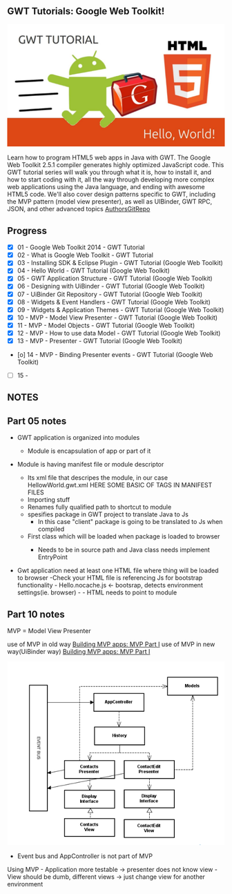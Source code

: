 ## GWT Tutorials: Google Web Toolkit!
![GWT](pic.png)

Learn how to program HTML5 web apps in Java with GWT. 
The Google Web Toolkit 2.5.1 compiler generates highly optimized JavaScript code. This GWT tutorial series will walk you through what it is, how to install it, and how to start coding with it, all the way through developing more complex web applications using the Java language, and ending with awesome HTML5 code.
We'll also cover design patterns specific to GWT, including the MVP pattern (model view presenter), as well as UIBinder, GWT RPC, JSON, and other advanced topics
[AuthorsGitRepo](https://github.com/formigone/elt-google-web-toolkit)


## Progress

- [x] 01 - Google Web Toolkit 2014 - GWT Tutorial
- [x] 02 - What is Google Web Toolkit - GWT Tutorial
- [x] 03 - Installing SDK & Eclipse Plugin - GWT Tutorial (Google Web Toolkit)
- [x] 04 - Hello World - GWT Tutorial (Google Web Toolkit)
- [x] 05 - GWT Application Structure - GWT Tutorial (Google Web Toolkit)
- [x] 06 - Designing with UiBinder - GWT Tutorial (Google Web Toolkit)
- [x] 07 - UiBinder Git Repository - GWT Tutorial (Google Web Toolkit)
- [x] 08 - Widgets & Event Handlers - GWT Tutorial (Google Web Toolkit)
- [x] 09 - Widgets & Application Themes - GWT Tutorial (Google Web Toolkit)
- [x] 10 - MVP - Model View Presenter - GWT Tutorial (Google Web Toolkit)
- [x] 11 - MVP - Model Objects - GWT Tutorial (Google Web Toolkit)
- [x] 12 - MVP - How to use data Model - GWT Tutorial (Google Web Toolkit)
- [x] 13 - MVP - Presenter - GWT Tutorial (Google Web Toolkit)
- [o] 14 - MVP - Binding Presenter events - GWT Tutorial (Google Web Toolkit)
- [ ] 15 - 

 NOTES
-------------

Part 05 notes
-------------
- GWT application is organized into modules
	- Module is encapsulation of app or part of it
	
- Module is having manifest file or module descriptor
	- Its xml file that descripes the module, in our case HellowWorld.gwt.xml
	HERE SOME BASIC OF TAGS IN MANIFEST FILES
	- <inherits name ="import anyhing"/> Importing stuff
	- <module renmae-to="new name"> Renames fully qualified path to shortcut to module
	- <source path="client"> spesifies package in GWT project to translate Java to Js
		- In this case "client" package is going to be translated to Js when compiled
	- <entry-point class="com.fully.qualifed.name.of.file"/> First class which will be loaded when package is loaded to browser
		- Needs to be in source path and Java class needs implement EntryPoint
- Gwt application need at least one HTML file where thing will be loaded to browser
	-Check your HTML file is referencing Js for bootstrap functionality
		- Hello.nocache.js <- bootsrap, detects environment settings(ie. browser)
		- <script type="text/javascript" language="javascript" src="Hello/Hello.nocache.js"></script>
		- HTML needs to point to module
		
Part 10 notes
-------------
MVP = Model View Presenter

use of MVP in old way [Building MVP apps: MVP Part I](http://www.gwtproject.org/articles/mvp-architecture.html)
use of MVP in new way(UiBinder way) [Building MVP apps: MVP Part I](http://www.gwtproject.org/articles/mvp-architecture-2.html)

![MVP diagram](mvp_diagram.png)

- Event bus and AppController is not part of MVP

Using MVP
	- Application more testable -> presenter does not know view
	- View should be dumb, different views -> just change view for another environment


